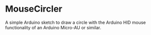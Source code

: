 # MouseCircler
A simple Arduino sketch to draw a circle with the Arduino HID mouse functionality of an Arduino Micro-AU or similar.
